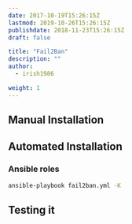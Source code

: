 ```yaml
---
date: 2017-10-19T15:26:15Z
lastmod: 2019-10-26T15:26:15Z
publishdate: 2018-11-23T15:26:15Z
draft: false

title: "Fail2Ban"
description: ""
author:
  - irish1986

weight: 1
---
```


## Manual Installation

## Automated Installation

### Ansible roles

```bash
ansible-playbook fail2ban.yml -K
```

## Testing it
